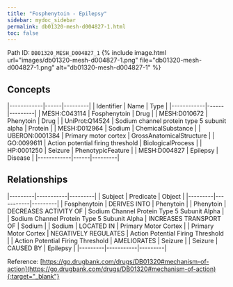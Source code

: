 ```yaml
---
title: "Fosphenytoin - Epilepsy"
sidebar: mydoc_sidebar
permalink: db01320-mesh-d004827-1.html
toc: false 
---
```



Path ID: `DB01320_MESH_D004827_1`
{% include image.html url="images/db01320-mesh-d004827-1.png" file="db01320-mesh-d004827-1.png" alt="db01320-mesh-d004827-1" %}

## Concepts

|------------|------|---------|
| Identifier | Name | Type    |
|------------|------|---------|
| MESH:C043114 | Fosphenytoin | Drug |
| MESH:D010672 | Phenytoin | Drug |
| UniProt:Q14524 | Sodium channel protein type 5 subunit alpha | Protein |
| MESH:D012964 | Sodium | ChemicalSubstance |
| UBERON:0001384 | Primary motor cortex | GrossAnatomicalStructure |
| GO:0099611 | Action potential firing threshold | BiologicalProcess |
| HP:0001250 | Seizure | PhenotypicFeature |
| MESH:D004827 | Epilepsy | Disease |
|------------|------|---------|

## Relationships

|---------|-----------|---------|
| Subject | Predicate | Object  |
|---------|-----------|---------|
| Fosphenytoin | DERIVES INTO | Phenytoin |
| Phenytoin | DECREASES ACTIVITY OF | Sodium Channel Protein Type 5 Subunit Alpha |
| Sodium Channel Protein Type 5 Subunit Alpha | INCREASES TRANSPORT OF | Sodium |
| Sodium | LOCATED IN | Primary Motor Cortex |
| Primary Motor Cortex | NEGATIVELY REGULATES | Action Potential Firing Threshold |
| Action Potential Firing Threshold | AMELIORATES | Seizure |
| Seizure | CAUSED BY | Epilepsy |
|---------|-----------|---------|

Reference: [https://go.drugbank.com/drugs/DB01320#mechanism-of-action](https://go.drugbank.com/drugs/DB01320#mechanism-of-action){:target="_blank"}